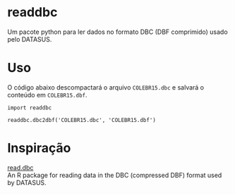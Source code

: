 # readdbc
Um pacote python para ler dados no formato DBC (DBF comprimido) usado pelo DATASUS.  


# Uso
O código abaixo descompactará o arquivo `COLEBR15.dbc` e salvará o conteúdo em `COLEBR15.dbf`.
```
import readdbc

readdbc.dbc2dbf('COLEBR15.dbc', 'COLEBR15.dbf')
```


# Inspiração
[read.dbc](https://github.com/danicat/read.dbc)  
An R package for reading data in the DBC (compressed DBF) format used by DATASUS.
